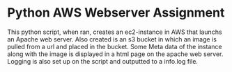 # Python AWS Webserver Assignment

This python script, when ran, creates an ec2-instance in AWS that launchs an Apache web server. Also created is an s3 bucket in which an image is pulled from a url and placed in the bucket. Some Meta data of the instance along with the image is displayed in a html page on the apache web server.
Logging is also set up on the script and outputted to a info.log file.
